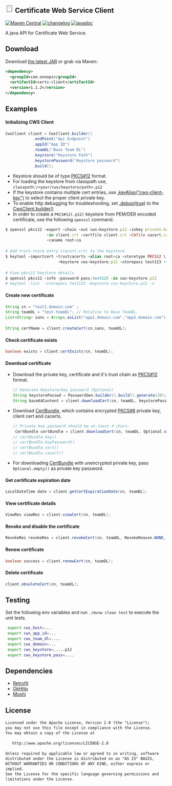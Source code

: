 <img src="docs/images/tls-certificate-64.png" alt="Cert" width=25 height=25> Certificate Web Service Client 
----------
[![Maven Central][maven-svg]][maven-url] [![changelog][cl-svg]][cl-url] [![javadoc][javadoc-svg]][javadoc-url]  

A java API for Certificate Web Service.


Download
--------

Download [the latest JAR][1] or grab via Maven:
```xml
<dependency>
  <groupId>com.oneops</groupId>
  <artifactId>certs-client</artifactId>
  <version>1.1.2</version>
</dependency>
```

## Examples

#### Initializing CWS Client

```java
CwsClient client = CwsClient.builder()
            .endPoint("Api Endpoint") 
            .appId("App ID")               
            .teamDL("Base Team DL")             
            .keystore("Keystore Path")
            .keystorePassword("Keystore password")
            .build();
```

- Keystore should be of type [PKCS#12][2] format. 
- For loading the keystore from classpath use, `classpath:/<your/cws/keystore/path>.p12`
- If the keystore contains multiple cert entries, use [.keyAlias("cws-client-key")][3] to select the proper client private key.
- To enable http debugging for troubleshooting, set [.debug(true)][4] to the [CwsClient.builder()][5]
- In order to create a `PKCS#12(.p12)` keystore from PEM/DER encoded certificate, use the following `openssl` command.

```ruby
$ openssl pkcs12 -export -chain -out cws-keystore.p12 -inkey private.key -password pass:test123 \
                  -in client.crt -certfile client.crt -CAfile cacert.crt -name cws-client-key \
                  -caname root-ca
              
# Add trust-store entry (cacert.crt) to the keystore.
$ keytool -importcert -trustcacerts -alias root-ca -storetype PKCS12 \
                       -keystore cws-keystore.p12 -storepass test123 -file cacert.crt
                   
# View pkcs12 keystore details                   
$ openssl pkcs12 -info -password pass:test123 -in cws-keystore.p12 
# keytool -list  -storepass test123 -keystore cws-keystore.p12 -v                
```

#### Create new certificate

```java
String cn = "test1.domain.com" ;
String teamDL = "test-teamDL"; // Relative to Base TeamDL.
List<String> sans = Arrays.asList("app1.domain.com","app2.domain.com");
    
String certName = client.createCert(cn,sans, teamDL);
```

#### Check certificate exists

```java
boolean exists = client.certExists(cn, teamDL);
```

#### Download certificate

  * Download the private key, certificate and it's trust chain as [PKCS#12][2] format. 
  
    ```java
    // Generate Keystore/key password (Optional)
    String keystorePasswd = PasswordGen.builder().build().generate(20); 
    String base64Content = client.downloadCert(cn, teamDL, keystorePasswd, CertFormat.PKCS12);
    ```
  
  * Download [CertBundle][6], which contains encrypted [PKCS#8][8] private key, client cert and cacerts.
  
    ```java
    // Private key password should be at-least 4 chars.
     CertBundle certBundle = client.downloadCert(cn, teamDL, Optional.of("test"));
    // certBundle.key() 
    // certBundle.keyPassword() 
    // certBundle.cert()
    // certBundle.cacert()
    ```
  * For downloading [CertBundle][6] with unencrypted private key, pass `Optional.empty()` as private key password.


#### Get certificate expiration date

```java
LocalDateTime date = client.getCertExpirationDate(cn, teamDL);
```

#### View certificate details

```java
ViewRes viewRes = client.viewCert(cn, teamDL);
```


#### Revoke and disable the certificate

```java
RevokeRes revokeRes = client.revokeCert(cn, teamDL, RevokeReason.NONE, true);
```

#### Renew certificate

```java
boolean success = client.renewCert(cn, teamDL);
```

#### Delete certificate

```java
client.obsoleteCert(cn, teamDL);
```

## Testing

Set the following env variables and run `./mvnw clean test` to execute the unit tests.

```bash
 export cws_host=...     
 export cws_app_id=...
 export cws_team_dl=....
 export cws_domain=...
 export cws_keystore=.....p12
 export cws_keystore_pass=....
```

## Dependencies

   - [Retrofit](https://github.com/square/retrofit/)
   - [OkHttp](https://github.com/square/okhttp)
   - [Moshi](https://github.com/square/Moshi/)

License
-------

    Licensed under the Apache License, Version 2.0 (the "License");
    you may not use this file except in compliance with the License.
    You may obtain a copy of the License at

       http://www.apache.org/licenses/LICENSE-2.0

    Unless required by applicable law or agreed to in writing, software
    distributed under the License is distributed on an "AS IS" BASIS,
    WITHOUT WARRANTIES OR CONDITIONS OF ANY KIND, either express or implied.
    See the License for the specific language governing permissions and
    limitations under the License.



<!-- Badges -->

[1]: https://search.maven.org/remote_content?g=com.oneops&a=certs-client&v=LATEST
[2]: https://en.wikipedia.org/wiki/PKCS_12
[3]: http://oneops.com/certs-client/javadocs/com/oneops/certs/CwsClient.html#keyAlias--
[4]: http://oneops.com/certs-client/javadocs/com/oneops/certs/CwsClient.html#debug--
[5]: http://oneops.com/certs-client/javadocs/com/oneops/certs/CwsClient.Builder.html
[6]: http://oneops.com/certs-client/javadocs/com/oneops/certs/model/CertBundle.html
[7]: https://en.wikipedia.org/wiki/Privacy-enhanced_Electronic_Mail
[8]: https://en.wikipedia.org/wiki/PKCS_8

[maven-url]: http://search.maven.org/#search%7Cgav%7C1%7Cg%3A%22com.oneops%22%20AND%20a%3A%22certs-client%22
[maven-svg]: https://img.shields.io/maven-central/v/com.oneops/certs-client.svg?label=Maven%20Central&style=flat-square

[cl-url]: https://github.com/oneops/certs-client/blob/master/CHANGELOG.md
[cl-svg]: https://img.shields.io/badge/change--log-latest-green.svg?style=flat-square

[javadoc-url]: https://oneops.github.io/certs-client/javadocs/
[javadoc-svg]: https://img.shields.io/badge/api--doc-latest-cyan.svg?style=flat-square

